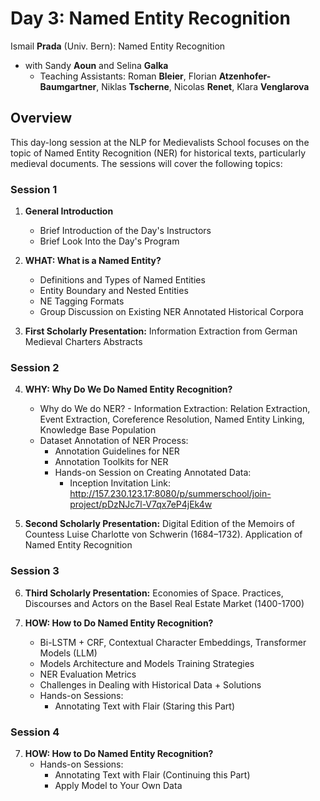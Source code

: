 # Day 3: Named Entity Recognition

Ismail **Prada** (Univ. Bern): Named Entity Recognition
- with Sandy **Aoun** and Selina **Galka**
  - Teaching Assistants: Roman **Bleier**, Florian **Atzenhofer-Baumgartner**, Niklas **Tscherne**, Nicolas **Renet**, Klara **Venglarova**

## Overview

This day-long session at the NLP for Medievalists School focuses on the topic of Named Entity Recognition (NER) for historical texts, particularly medieval documents. The sessions will cover the following topics:

### Session 1

1. **General Introduction**
   - Brief Introduction of the Day's Instructors
   - Brief Look Into the Day's Program

2. **WHAT: What is a Named Entity?**
   - Definitions and Types of Named Entities
   - Entity Boundary and Nested Entities
   - NE Tagging Formats
   - Group Discussion on Existing NER Annotated Historical Corpora

3. **First Scholarly Presentation:** Information Extraction from German Medieval Charters Abstracts

### Session 2
   
4. **WHY: Why Do We Do Named Entity Recognition?**
   - Why do We do NER? - Information Extraction: Relation Extraction, Event Extraction, Coreference Resolution, Named Entity Linking, Knowledge Base Population
   - Dataset Annotation of NER Process:
       - Annotation Guidelines for NER
       - Annotation Toolkits for NER
       - Hands-on Session on Creating Annotated Data:
           - Inception Invitation Link: http://157.230.123.17:8080/p/summerschool/join-project/pDzNJc7l-V7qx7eP4jEk4w

5. **Second Scholarly Presentation:** Digital Edition of the Memoirs of Countess Luise Charlotte von Schwerin (1684–1732). Application of Named Entity Recognition

### Session 3
   
6. **Third Scholarly Presentation:** Economies of Space. Practices, Discourses and Actors on the Basel Real Estate Market (1400-1700) 

7. **HOW: How to Do Named Entity Recognition?**
   - Bi-LSTM + CRF, Contextual Character Embeddings, Transformer Models (LLM)
   - Models Architecture and Models Training Strategies
   - NER Evaluation Metrics
   - Challenges in Dealing with Historical Data + Solutions
   - Hands-on Sessions:
       - Annotating Text with Flair (Staring this Part)

### Session 4

7. **HOW: How to Do Named Entity Recognition?**
   - Hands-on Sessions:
       - Annotating Text with Flair (Continuing this Part)
       - Apply Model to Your Own Data
         
